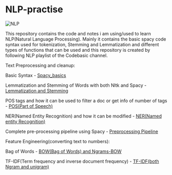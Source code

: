# NLP-practise

  ![NLP](https://user-images.githubusercontent.com/78015090/173995294-ae64b151-1307-4cd9-b0e7-9c89fdc92dad.PNG)


This repository contains the code and notes i am using/used to learn NLP(Natural Language Processing).
Mainly it contains the basic spacy code syntax used for tokenization, Stemming and Lemmatization and different types of functions that can be used and this repository is created by following NLP playlist of the Codebasic channel.

Text Preprocessing and cleanup:

Basic Syntax - [Spacy_basics](https://github.com/Haarish-dev/NLP-practise/blob/main/Spacy_Basic_Tutorial.ipynb) 

Lemmatization and Stemming of Words with both Nltk and Spacy - [Lemmatization and Stemming](https://github.com/Haarish-dev/NLP-practise/blob/main/Lemmatization_and_Stemming.ipynb)

POS tags and how it can be used to filter a doc or get info of number of tags - [POS(Part of Speech)](https://github.com/Haarish-dev/NLP-practise/blob/main/POS(Part_of_Speech)_tagging.ipynb)

NER(Named Entity Recognition) and how it can be modified - [NER(Named entity Recognition)](https://github.com/Haarish-dev/NLP-practise/blob/main/NER(Named_Entity_Recognition).ipynb)

Complete pre-processing pipeline using Spacy - [Preprocessing Pipeline](https://github.com/Haarish-dev/NLP-practise/blob/main/Complete_Preprocessing_using_Spacy.ipynb)

Feature Engineering(converting text to numbers):

Bag of Words - [BOW(Bag of Words) and Ngrams-BOW](https://github.com/Haarish-dev/NLP-practise/blob/main/Bag_of_Words.ipynb)

TF-IDF(Term frequency and inverse document frequency) - [TF-IDF(both Ngram and unigram)](https://github.com/Haarish-dev/NLP-practise/blob/main/Tf_idf_Vectorization.ipynb)
